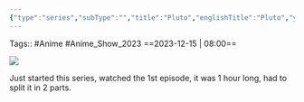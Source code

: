 ```yaml
---
{"type":"series","subType":"","title":"Pluto","englishTitle":"Pluto","year":2023,"dataSource":"MALAPI","url":"https://myanimelist.net/anime/35737/Pluto","id":35737,"genres":["Action","Mystery","Sci-Fi","Suspense"],"producer":"Studio M2","duration":"1 hr 1 min per ep","onlineRating":8.61,"actors":null,"image":"https://cdn.myanimelist.net/images/anime/1021/138568.jpg","released":true,"streamingServices":["Netflix"],"premiere":"26/10/2023","watched":true,"lastWatched":"2023-12-15","personalRating":0,"tags":["mediaDB/tv/movie"],"dg-publish":true,"permalink":"/media-db/movies/pluto-2023/","dgPassFrontmatter":true,"noteIcon":"1","created":"2023-12-14T11:51:51.058+05:30","updated":"2023-12-16T10:17:03.295+05:30"}
---
```


Tags:: #Anime #Anime_Show_2023 
==2023-12-15 | 08:00==

<img src="https://cdn.myanimelist.net/images/anime/1021/138568.jpg">

Just started this series, watched the 1st episode, it was 1 hour long, had to split it in 2 parts.